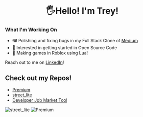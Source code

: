 <h1 align="center">🖐️Hello! I'm Trey!</h1>

### What I'm Working On
- 🖼️ Polishing and fixing bugs in my Full Stack Clone of [Medium](https://medium-clone-gufm.onrender.com)
- 📖 Interested in getting started in Open Source Code
- 🎲 Making games in Roblox using Lua!

Reach out to me on [LinkedIn](https://www.linkedin.com/in/trey-pisano-1377a6227/)!

## Check out my Repos!
- [Premium](https://github.com/treypisano/Medium-clone-1-)
- [street_lite](https://github.com/treypisano/Street-Lite)
- [Developer Job Market Tool](https://github.com/treypisano/developer-job-market)

![street_lite](https://github.com/treypisano/treypisano/assets/126501514/4d45f2fa-ce8f-467c-9640-68ed5946abdb)
![Premium](https://github.com/treypisano/treypisano/assets/126501514/84d45482-6acf-4d37-93b7-5ebac37f5aca)
